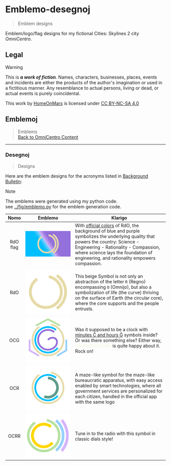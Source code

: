 <!-- -*- coding: utf-8 -*- -->

Emblemo-desegnoj
===============================================================================

> Emblem designs

Emblem/logo/flag designs for my fictional Cities: Skylines 2 city *OmniCentro*.

Legal
-------------------------------------------------------------------------------

> [!WARNING]
> This is ***a work of fiction***.
> Names, characters, businesses, places, events and incidents
> are either the products of the author's imagination or used in a fictitious manner.
> Any resemblance to actual persons, living or dead, or actual events is purely coincidental.

<p xmlns:cc="http://creativecommons.org/ns#" >This work by <a rel="cc:attributionURL dct:creator" property="cc:attributionName" href="https://github.com/HomeOnMars">HomeOnMars</a> is licensed under <a href="https://creativecommons.org/licenses/by-nc-sa/4.0/?ref=chooser-v1" target="_blank" rel="license noopener noreferrer" style="display:inline-block;">CC BY-NC-SA 4.0<img style="height:22px!important;margin-left:3px;vertical-align:text-bottom;" src="https://mirrors.creativecommons.org/presskit/icons/cc.svg?ref=chooser-v1" alt=""><img style="height:22px!important;margin-left:3px;vertical-align:text-bottom;" src="https://mirrors.creativecommons.org/presskit/icons/by.svg?ref=chooser-v1" alt=""><img style="height:22px!important;margin-left:3px;vertical-align:text-bottom;" src="https://mirrors.creativecommons.org/presskit/icons/nc.svg?ref=chooser-v1" alt=""><img style="height:22px!important;margin-left:3px;vertical-align:text-bottom;" src="https://mirrors.creativecommons.org/presskit/icons/sa.svg?ref=chooser-v1" alt=""></a></p>

Emblemoj
-------------------------------------------------------------------------------

> Emblems
> <br>
> [Back to OmniCentro Content](../OmniCentro.md#teknikaj-specifoj)

-------------------------------------------------------------------------------

### Desegnoj

> Designs

Here are the emblem designs for the acronyms listed in [Background Bulletin](../OmniCentro/Bulteno.md#fonrakonta-bulteno):

> [!NOTE]
> The emblems were generated using my python code.  
> see [../fig/emblemo.py](../fig/emblemo.py) for the emblem generation code.

| Nomo | Emblemo               | Klarigo |
| :--: | :-------------------: | ------- |
| RdO flag | ![RdOFlago](../fig/RdOFlago.svg) | With [official colors](Bulteno.md#fonrakonta-bulteno) of RdO, the background of blue and purple symbolizes the underlying quality that powers the country: Science - Engineering - Rationality - Compassion, where science lays the foundation of engineering, and rationality empowers compassion. |
||||
| RdO  | ![RdO](../fig/RdO.svg)   | This beige Symbol is not only an abstraction of the letter `R` (Regno) encompassing `O` (Omnijo), but also a symbolization of life (the curve) thriving on the surface of Earth (the circular core), where the core supports and the people entrusts. |
| OCG  | ![OCG](../fig/OCG.svg)   | Was it supposed to be a clock with [minutes Ĉ and hours Ĝ](../teknikoj/Unuoj.md#tempo) symbols inside? Or was there something else? Either way, <span style="color:Beige">Ŝia Reĝina Moŝto</span> is quite happy about it. Rock on! |
| OCR  | ![OCR](../fig/OCR.svg)   | A maze-like symbol for the maze-like bureaucratic apparatus, with easy access enabled by smart technologies, where all government services are personalized for each citizen, handled in the official app with the same logo |
| OCRR | ![OCRR](../fig/OCRR.svg) | Tune in to the radio with this symbol in classic dials style! |
